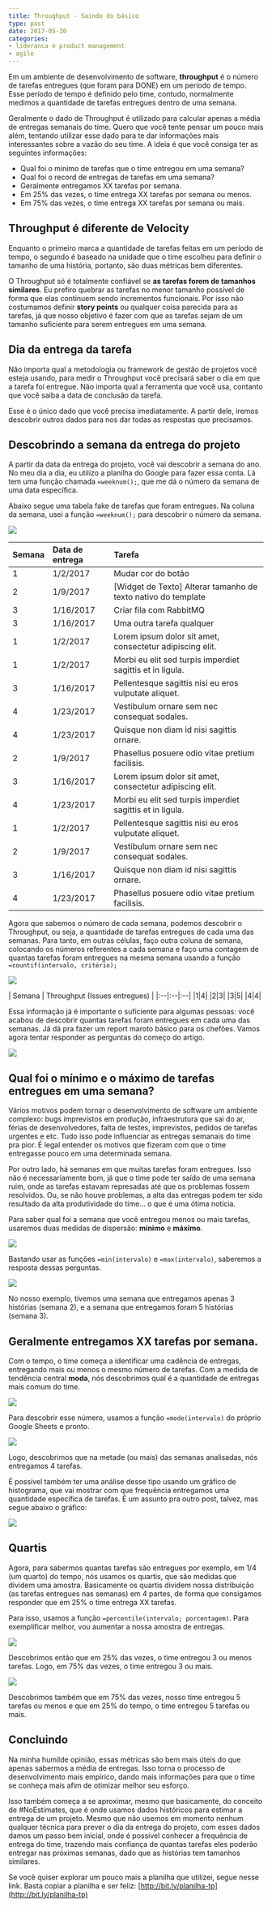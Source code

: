```yaml
---
title: Throughput - Saindo do básico
type: post
date: 2017-05-30
categories:
- lideranca e product management
- agile
---
```


Em um ambiente de desenvolvimento de software, **throughput** é o número de tarefas entregues (que foram para DONE) em um período de tempo. Esse período de tempo é definido pelo time, contudo, normalmente medimos a quantidade de tarefas entregues dentro de uma semana.

Geralmente o dado de Throughput é utilizado para calcular apenas a média de entregas semanais do time. Quero que você tente pensar um pouco mais além, tentando utilizar esse dado para te dar informações mais interessantes sobre a vazão do seu time. A ideia é que você consiga ter as seguintes informações:

- Qual foi o mínimo de tarefas que o time entregou em uma semana?
- Qual foi o record de entregas de tarefas em uma semana?
- Geralmente entregamos XX tarefas por semana.
- Em 25% das vezes, o time entrega XX tarefas por semana ou menos.
- Em 75% das vezes, o time entrega XX tarefas por semana ou mais.

## Throughput é diferente de Velocity
Enquanto o primeiro marca a quantidade de tarefas feitas em um período de tempo, o segundo é baseado  na unidade que o time escolheu para definir o tamanho de uma história, portanto, são duas métricas bem diferentes.

O Throughput só é totalmente confiável se **as tarefas forem de tamanhos similares**. Eu prefiro quebrar as tarefas no menor tamanho possível de forma que elas continuem sendo incrementos funcionais. Por isso não costumamos definir **story points** ou qualquer coisa parecida para as tarefas, já que nosso objetivo é fazer com que as tarefas sejam de um tamanho suficiente para serem entregues em uma semana.

## Dia da entrega da tarefa
Não importa qual a metodologia ou framework de gestão de projetos você esteja usando, para medir o Throughput você precisará saber o dia em que a tarefa foi entregue. Não importa qual a ferramenta que você usa, contanto que você saiba a data de conclusão da tarefa.

Esse é o único dado que você precisa imediatamente. A partir dele, iremos descobrir outros dados para nos dar todas as respostas que precisamos.

## Descobrindo a semana da entrega do projeto
A partir da data da entrega do projeto, você vai descobrir a semana do ano. No meu dia a dia, eu utilizo a planilha do Google para fazer essa conta. Lá tem uma função chamada `=weeknum();`, que me dá o número da semana de uma data específica.

Abaixo segue uma tabela fake de tarefas que foram entregues. Na coluna da semana, usei a função `=weeknum();` para descobrir o número da semana.

![](https://i.imgur.com/WoCWk8Q.png)

| Semana	 | Data de entrega | Tarefa |
|:--|:--|:--|
| 1	| 1/2/2017 | Mudar cor do botão
| 2 | 1/9/2017 |  [Widget de Texto] Alterar tamanho de texto nativo do template
| 3 | 1/16/2017 | Criar fila com RabbitMQ
| 3 | 1/16/2017 | Uma outra tarefa qualquer
| 1 | 1/2/2017 |  Lorem ipsum dolor sit amet, consectetur adipiscing elit.
| 1 | 1/2/2017 |  Morbi eu elit sed turpis imperdiet sagittis et in ligula.
| 3 | 1/16/2017 | Pellentesque sagittis nisi eu eros vulputate aliquet.
| 4 | 1/23/2017 | Vestibulum ornare sem nec consequat sodales.
| 4 | 1/23/2017 | Quisque non diam id nisi sagittis ornare.
| 2 | 1/9/2017 |  Phasellus posuere odio vitae pretium facilisis.
| 3 | 1/16/2017 | Lorem ipsum dolor sit amet, consectetur adipiscing elit.
| 4 | 1/23/2017 | Morbi eu elit sed turpis imperdiet sagittis et in ligula.
| 1 | 1/2/2017 |  Pellentesque sagittis nisi eu eros vulputate aliquet.
| 2 | 1/9/2017 |  Vestibulum ornare sem nec consequat sodales.
| 3 | 1/16/2017 | Quisque non diam id nisi sagittis ornare.
| 4 | 1/23/2017 | Phasellus posuere odio vitae pretium facilisis.

Agora que sabemos o número de cada semana, podemos descobrir o Throughput, ou seja, a quantidade de tarefas entregues de cada uma das semanas. Para tanto, em outras células, faço outra coluna de semana, colocando os números referentes a cada semana e faço uma contagem de quantas tarefas foram entregues na mesma semana usando a função `=countif(intervalo, critério);`

![](https://i.imgur.com/Ti36irG.png)

| Semana	 | Throughput (Issues entregues) |
|:--|:--|:--|
|1|4|
|2|3|
|3|5|
|4|4|

Essa informação já é importante o suficiente para algumas pessoas: você acabou de descobrir quantas tarefas foram entregues em cada uma das semanas. Já dá pra fazer um report maroto básico para os chefões. Vamos agora tentar responder as perguntas do começo do artigo.

![](https://i.imgur.com/jkZ5DHm.png)

## Qual foi o mínimo e o máximo de tarefas entregues em uma semana?
Vários motivos podem tornar o desenvolvimento de software um ambiente complexo: bugs imprevistos em produção, infraestrutura que sai do ar, férias de desenvolvedores, falta de testes, imprevistos, pedidos de tarefas urgentes e etc. Tudo isso pode influenciar as entregas semanais do time pra pior. É legal entender os motivos que fizeram com que o time entregasse pouco em uma determinada semana.

Por outro lado, há semanas em que muitas tarefas foram entregues. Isso não é necessariamente bom, já que o time pode ter saído de uma semana ruim, onde as tarefas estavam represadas até que os problemas fossem resolvidos. Ou, se não houve problemas, a alta das entregas podem ter sido resultado da alta produtividade do time... o que é uma ótima notícia.

Para saber qual foi a semana que você entregou menos ou mais tarefas, usaremos duas medidas de dispersão: **mínimo** e **máximo**.

![](https://imgur.com/84MzTzK.png)

Bastando usar as funções `=min(intervalo)` e `=max(intervalo)`, saberemos a resposta dessas perguntas.

![](https://imgur.com/lD1EBVo.png)

No nosso exemplo, tivemos uma semana que entregamos apenas 3 histórias (semana 2), e a semana que entregamos foram 5 histórias (semana 3).

## Geralmente entregamos XX tarefas por semana.
Com o tempo, o time começa a identificar uma cadência de entregas, entregando mais ou menos o mesmo número de tarefas. Com a medida de tendência central **moda**, nós descobrimos qual é a quantidade de entregas mais comum do time.

![](https://imgur.com/avcxCBr.png)

Para descobrir esse número, usamos a função `=mode(intervalo)` do próprio Google Sheets e pronto.

![](https://imgur.com/eWGfk4C.png)

Logo, descobrimos que na metade (ou mais) das semanas analisadas, nós entregamos 4 tarefas.

É possível também ter uma análise desse tipo usando um gráfico de histograma, que vai mostrar com que frequência entregamos uma quantidade específica de tarefas. É um assunto pra outro post, talvez, mas segue abaixo o gráfico:

![](https://imgur.com/jl5o3Zz.png)

## Quartis
Agora, para sabermos quantas tarefas são entregues por exemplo, em 1/4 (um quarto) do tempo, nós usamos os quartis, que são medidas que dividem uma amostra. Basicamente os quartis dividem nossa distribuição (as tarefas entregues nas semanas) em 4 partes, de forma que consigamos responder que em 25% o time entrega XX tarefas.

Para isso, usamos a função `=percentile(intervalo; porcentagem)`. Para exemplificar melhor, vou aumentar a nossa amostra de entregas.

![](https://imgur.com/pvd2Kzf.png)

Descobrimos então que em 25% das vezes, o time entregou 3 ou menos tarefas. Logo, em 75% das vezes, o time entregou 3 ou mais.

![](https://imgur.com/ugoFwbl.png)

Descobrimos também que em 75% das vezes, nosso time entregou 5 tarefas ou menos e que em 25% do tempo, o time entregou 5 tarefas ou mais.

## Concluindo
Na minha humilde opinião, essas métricas são bem mais úteis do que apenas sabermos a média de entregas. Isso torna o processo de desenvolvimento mais empírico, dando mais informações para que o time se conheça mais afim de otimizar melhor seu esforço.

Isso também começa a se aproximar, mesmo que basicamente, do conceito de #NoEstimates, que é onde usamos dados históricos para estimar a entrega de um projeto. Mesmo que não usemos em momento nenhum qualquer técnica para prever o dia da entrega do projeto, com esses dados damos um passo bem inicial, onde é possível conhecer a frequência de entrega do time, trazendo mais confiança de quantas tarefas eles poderão entregar nas próximas semanas, dado que as histórias tem tamanhos similares.

Se você quiser explorar um pouco mais a planilha que utilizei, segue nesse link. Basta copiar a planilha e ser feliz: [http://bit.ly/planilha-tp](http://bit.ly/planilha-tp)

